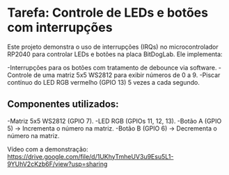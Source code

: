 # Tarefa: Controle de LEDs e botões com interrupções

Este projeto demonstra o uso de interrupções (IRQs) no microcontrolador RP2040 para controlar LEDs e botões na placa BitDogLab. Ele implementa:

-Interrupções para os botões com tratamento de debounce via software.
-Controle de uma matriz 5x5 WS2812 para exibir números de 0 a 9.
-Piscar contínuo do LED RGB vermelho (GPIO 13) 5 vezes a cada segundo.

## Componentes utilizados:

-Matriz 5x5 WS2812 (GPIO 7).
-LED RGB (GPIOs 11, 12, 13).
-Botão A (GPIO 5) → Incrementa o número na matriz.
-Botão B (GPIO 6) → Decrementa o número na matriz.

Vídeo com a demonstração: https://drive.google.com/file/d/1UKhyTmheUV3u9Esu5L1-9YUhV2cKzb6F/view?usp=sharing
